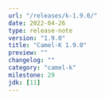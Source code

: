 ```yaml
---
url: "/releases/k-1.9.0/"
date: 2022-04-26
type: release-note
version: "1.9.0"
title: "Camel-K 1.9.0"
preview: ""
changelog: ""
category: "camel-k"
milestone: 29
jdk: [11]
---
```

